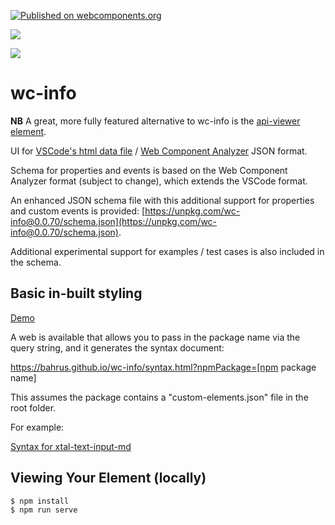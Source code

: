 [![Published on webcomponents.org](https://img.shields.io/badge/webcomponents.org-published-blue.svg)](https://www.webcomponents.org/element/wc-info)

<a href="https://nodei.co/npm/wc-info/"><img src="https://nodei.co/npm/wc-info.png"></a>

<img src="https://badgen.net/bundlephobia/minzip/wc-info">

# wc-info

**NB**  A great, more fully featured alternative to wc-info is the [api-viewer element](https://api-viewer-element.netlify.com/#api-viewer).

UI for [VSCode's html data file](https://code.visualstudio.com/updates/v1_31#_html-and-css-custom-data-support) / [Web Component Analyzer](https://www.npmjs.com/package/web-component-analyzer) JSON format.

Schema for properties and events is based on the Web Component Analyzer format (subject to change), which extends the VSCode format. 

An enhanced JSON schema file with this additional support for properties and custom events is provided:  [https://unpkg.com/wc-info@0.0.70/schema.json](https://unpkg.com/wc-info@0.0.70/schema.json).

Additional experimental support for examples / test cases is also included in the schema.


## Basic in-built styling

[Demo](https://jsfiddle.net/bahrus/xzo0j6g2/4/)

<!--
```
<custom-element-demo>
<template>
  <div>
    <div>
      <wc-info package-name="npm.wc-info" href="https://unpkg.com/wc-info@0.0.69/custom-elements.json">
      </wc-info>
      <wc-info package-name="npm.xtal-fetch" href="https://unpkg.com/xtal-fetch@0.0.73/custom-elements.json">
      </wc-info>
      <wc-info package-name="npm.xtal-frappe-chart" href="https://unpkg.com/xtal-frappe-chart@0.0.47/custom-elements.json"></wc-info>
      <wc-info package-name="npm.if-diff" href="https://unpkg.com/if-diff@0.0.34/html.json">
      </wc-info>
      <wc-info package-name="npm.p-et-alia" href="https://unpkg.com/p-et-alia@0.0.47/custom-elements.json">
      </wc-info>
      <wc-info package-name="npm.pre-render-tron" href="https://unpkg.com/pre-render-tron@0.0.6/html.json">
      </wc-info>
      <wc-info package-name="npm.hypo-link" href="https://unpkg.com/hypo-link@0.0.15/html.json">
      </wc-info>

    </div>
    <style>
      wc-info {
        margin-top: 10px;
      }
    </style>
    
    <script type="module" src="https://unpkg.com/wc-info@0.0.70/wc-info.js?module"></script>
  </div>
</template>
</custom-element-demo>
```
-->

A web is available that allows you to pass in the package name via the query string, and it generates the syntax document:

https://bahrus.github.io/wc-info/syntax.html?npmPackage=[npm package name]

This assumes the package contains a "custom-elements.json" file in the root folder.

For example:

<a href="https://bahrus.github.io/wc-info/syntax.html?npmPackage=xtal-text-input-md">Syntax for xtal-text-input-md</a>



## Viewing Your Element (locally)

```
$ npm install
$ npm run serve
```



